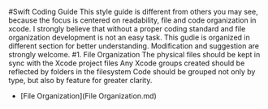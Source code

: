 #Swift Coding Guide
This style guide is different from others you may see, because the focus is centered on readability, file and code organization in xcode. I strongly believe that without a proper coding standard and file organization development is not an easy task. 
This gudie is organized in different section for better understanding.
Modification and suggestion are strongly welcome.
#1. File Organization
The physical files should be kept in sync with the Xcode project files
Any Xcode groups created should be reflected by folders in the filesystem
Code should be grouped not only by type, but also by feature for greater clarity.

* [File Organization](File Organization.md)
